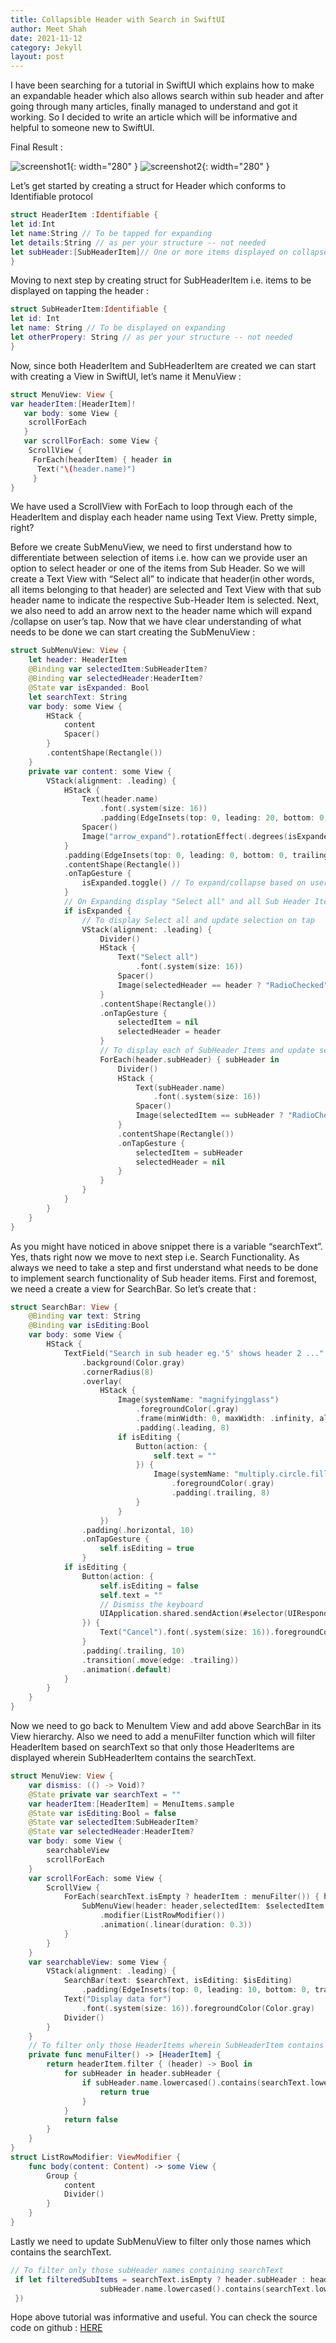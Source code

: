 ```yaml
---
title: Collapsible Header with Search in SwiftUI
author: Meet Shah
date: 2021-11-12
category: Jekyll
layout: post
---
```


I have been searching for a tutorial in SwiftUI which explains how to make an expandable header 
which also allows search within sub header and after going through many articles, 
finally managed to understand and got it working. So I decided to write an article 
which will be informative and helpful to someone new to SwiftUI.

Final Result :

![screenshot1](../../assets/collapsibleList.png){: width="280" } ![screenshot2](../../assets/collapsibleListSearch.png){: width="280" }

Let’s get started by creating a struct for Header which conforms to Identifiable protocol

```swift
struct HeaderItem :Identifiable {
let id:Int
let name:String // To be tapped for expanding 
let details:String // as per your structure -- not needed
let subHeader:[SubHeaderItem]// One or more items displayed on collapse
}
```

Moving to next step by creating struct for SubHeaderItem i.e. items to be displayed on tapping the header :

```swift
struct SubHeaderItem:Identifiable {
let id: Int
let name: String // To be displayed on expanding
let otherPropery: String // as per your structure -- not needed
}
```

Now, since both HeaderItem and SubHeaderItem are created we can start with creating a View in SwiftUI,
let’s name it MenuView :

```swift
struct MenuView: View {
var headerItem:[HeaderItem]!
   var body: some View {
    scrollForEach
   }
   var scrollForEach: some View {
    ScrollView { 
     ForEach(headerItem) { header in
      Text("\(header.name)")
     }
}
```

We have used a ScrollView with ForEach to loop through each of the HeaderItem and display each header name using Text View. 
Pretty simple, right?

Before we create SubMenuView, we need to first understand how to differentiate between selection of items i.e. 
how can we provide user an option to select header or one of the items from Sub Header. So we will create a 
Text View with “Select all” to indicate that header(in other words, all items belonging to that header) are selected 
and Text View with that sub header name to indicate the respective Sub-Header Item is selected. 
Next, we also need to add an arrow next to the header name which will expand /collapse on user’s tap. 
Now that we have clear understanding of what needs to be done we can start creating the SubMenuView :

```swift
struct SubMenuView: View {
    let header: HeaderItem
    @Binding var selectedItem:SubHeaderItem?
    @Binding var selectedHeader:HeaderItem?
    @State var isExpanded: Bool
    let searchText: String
    var body: some View {
        HStack {
            content
            Spacer()
        }
        .contentShape(Rectangle())
    }
    private var content: some View {
        VStack(alignment: .leading) {
            HStack {
                Text(header.name)
                    .font(.system(size: 16))
                    .padding(EdgeInsets(top: 0, leading: 20, bottom: 0, trailing: 0))
                Spacer()
                Image("arrow_expand").rotationEffect(.degrees(isExpanded ? 90 : 270))
            }
            .padding(EdgeInsets(top: 0, leading: 0, bottom: 0, trailing: 0))
            .contentShape(Rectangle())
            .onTapGesture {
                isExpanded.toggle() // To expand/collapse based on user's tap
            }
            // On Expanding display "Select all" and all Sub Header Items
            if isExpanded {
                // To display Select all and update selection on tap
                VStack(alignment: .leading) {
                    Divider()
                    HStack {
                        Text("Select all")
                            .font(.system(size: 16))
                        Spacer()
                        Image(selectedHeader == header ? "RadioChecked" : "RadioUnchecked")
                    }
                    .contentShape(Rectangle())
                    .onTapGesture {
                        selectedItem = nil
                        selectedHeader = header
                    }
                    // To display each of SubHeader Items and update selection on tap
                    ForEach(header.subHeader) { subHeader in
                        Divider()
                        HStack {
                            Text(subHeader.name)
                                .font(.system(size: 16))
                            Spacer()
                            Image(selectedItem == subHeader ? "RadioChecked" : "RadioUnchecked")
                        }
                        .contentShape(Rectangle())
                        .onTapGesture {
                            selectedItem = subHeader
                            selectedHeader = nil
                        }
                    }
                }
            }
        }
    }
}
```

As you might have noticed in above snippet there is a variable “searchText”. Yes, thats right now we move to next step i.e. Search Functionality.
As always we need to take a step and first understand what needs to be done to implement search functionality of Sub header items. 
First and foremost, we need a create a view for SearchBar. So let’s create that :

```swift
struct SearchBar: View {
    @Binding var text: String
    @Binding var isEditing:Bool
    var body: some View {
        HStack {
            TextField("Search in sub header eg.'5' shows header 2 ...", text: $text)
                .background(Color.gray)
                .cornerRadius(8)
                .overlay(
                    HStack {
                        Image(systemName: "magnifyingglass")
                            .foregroundColor(.gray)
                            .frame(minWidth: 0, maxWidth: .infinity, alignment: .leading)
                            .padding(.leading, 8)
                        if isEditing {
                            Button(action: {
                                self.text = ""
                            }) {
                                Image(systemName: "multiply.circle.fill")
                                    .foregroundColor(.gray)
                                    .padding(.trailing, 8)
                            }
                        }
                    })
                .padding(.horizontal, 10)
                .onTapGesture {
                    self.isEditing = true
                }
            if isEditing {
                Button(action: {
                    self.isEditing = false
                    self.text = ""
                    // Dismiss the keyboard
                    UIApplication.shared.sendAction(#selector(UIResponder.resignFirstResponder), to: nil, from: nil, for: nil)
                }) {
                    Text("Cancel").font(.system(size: 16)).foregroundColor(Color.primary)
                }
                .padding(.trailing, 10)
                .transition(.move(edge: .trailing))
                .animation(.default)
            }
        }
    }
}
```

Now we need to go back to MenuItem View and add above SearchBar in its View hierarchy. Also we need to add 
a menuFilter function which will filter HeaderItem based on searchText so that only those HeaderItems are displayed 
wherein SubHeaderItem contains the searchText.

```swift
struct MenuView: View {
    var dismiss: (() -> Void)?
    @State private var searchText = ""
    var headerItem:[HeaderItem] = MenuItems.sample
    @State var isEditing:Bool = false
    @State var selectedItem:SubHeaderItem?
    @State var selectedHeader:HeaderItem?
    var body: some View {
        searchableView
        scrollForEach
    }
    var scrollForEach: some View {
        ScrollView {
            ForEach(searchText.isEmpty ? headerItem : menuFilter()) { header in
                SubMenuView(header: header,selectedItem: $selectedItem, selectedHeader: $selectedHeader,isExpanded: false, searchText: searchText)
                    .modifier(ListRowModifier())
                    .animation(.linear(duration: 0.3))
            }
        }
    }
    var searchableView: some View {
        VStack(alignment: .leading) {
            SearchBar(text: $searchText, isEditing: $isEditing)
                .padding(EdgeInsets(top: 0, leading: 10, bottom: 0, trailing: 10))
            Text("Display data for")
                .font(.system(size: 16)).foregroundColor(Color.gray)
            Divider()
        }
    }
    // To filter only those HeaderItems wherein SubHeaderItem contains the searchText
    private func menuFilter() -> [HeaderItem] {
        return headerItem.filter { (header) -> Bool in
            for subHeader in header.subHeader {
                if subHeader.name.lowercased().contains(searchText.lowercased()) {
                    return true
                }
            }
            return false
        }
    }
}
struct ListRowModifier: ViewModifier {
    func body(content: Content) -> some View {
        Group {
            content
            Divider()
        }
    }
}
```
Lastly we need to update SubMenuView to filter only those names which contains the searchText.

```swift
// To filter only those subHeader names containing searchText
 if let filteredSubItems = searchText.isEmpty ? header.subHeader : header.subHeader.filter({ (subHeader) -> Bool in
                    subHeader.name.lowercased().contains(searchText.lowercased())
 })
```

Hope above tutorial was informative and useful. You can check the source code on github : [HERE](https://github.com/iameetshah/ExpandableScrollViewWithSearch)

